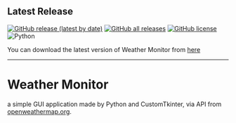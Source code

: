 ## Latest Release
[![GitHub release (latest by date)](https://img.shields.io/github/v/release/KasraFereydounpoor/WeahterApp)](https://github.com/KasraFereydounpoor/WeahterApp/releases/latest)
[![GitHub all releases](https://img.shields.io/github/downloads/KasraFereydounpoor/WeahterApp/total)](https://github.com/KasraFereydounpoor/WeahterApp/releases)
[![GitHub license](https://img.shields.io/github/license/KasraFereydounpoor/WeahterApp)](https://github.com/KasraFereydounpoor/WeahterApp/blob/main/LICENSE)
![Python](https://img.shields.io/badge/python-3670A0?style=for-the-badge&logo=python&logoColor=ffdd54)

You can download the latest version of Weather Monitor from [here](https://github.com/KasraFereydounpoor/WeahterApp/releases/latest)

---

# Weather Monitor
a simple GUI application made by Python and CustomTkinter, via API from [openweathermap.org](https://openweathermap.org).
